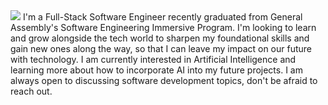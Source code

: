 
<img src='https://i.imgur.com/5uVRGC1.jpg' />
I'm a Full-Stack Software Engineer recently graduated from General Assembly's Software Engineering Immersive Program. I'm looking to learn and grow alongside the tech world to sharpen my foundational skills and gain new ones along the way, so that I can leave my impact on our future with technology. I am currently interested in Artificial Intelligence and learning more about how to incorporate AI into my future projects. I am always open to discussing software development topics, don't be afraid to reach out. 
